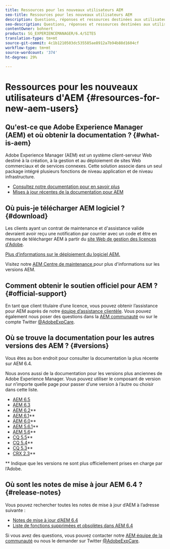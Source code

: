 ```yaml
---
title: Ressources pour les nouveaux utilisateurs AEM
seo-title: Ressources pour les nouveaux utilisateurs AEM
description: Questions, réponses et ressources destinées aux utilisateurs qui découvrent AEM
seo-description: Questions, réponses et ressources destinées aux utilisateurs qui découvrent AEM
contentOwner: bohnert
products: SG_EXPERIENCEMANAGER/6.4/SITES
translation-type: tm+mt
source-git-commit: 4c1b1210503dc535585ae8912a7b94b88d1604cf
workflow-type: tm+mt
source-wordcount: '374'
ht-degree: 29%

---
```



# Ressources pour les nouveaux utilisateurs d&#39;AEM {#resources-for-new-aem-users}

## Qu&#39;est-ce que Adobe Experience Manager (AEM) et où obtenir la documentation ? {#what-is-aem}

Adobe Experience Manager (AEM) est un système client-serveur Web destiné à la création, à la gestion et au déploiement de sites Web commerciaux et de services connexes. Cette solution associe dans un seul package intégré plusieurs fonctions de niveau application et de niveau infrastructure.

* [Consultez notre documentation pour en savoir plus](/help/sites-deploying/home.md)
* [Mises à jour récentes de la documentation pour AEM](https://helpx.adobe.com/experience-manager/documentation-updates.html)

## Où puis-je télécharger AEM logiciel ? {#download}

Les clients ayant un contrat de maintenance et d&#39;assistance valide devraient avoir reçu une notification par courrier avec un code et être en mesure de télécharger AEM à partir du [site Web de gestion des licences d&#39;Adobe](http://licensing.adobe.com/).

[Plus d’informations sur le déploiement du logiciel AEM.](/help/sites-deploying/home.md)

Visitez notre [AEM Centre de maintenance ](https://helpx.adobe.com/experience-manager/aem-releases-updates.html) pour plus d&#39;informations sur les versions AEM.

## Comment obtenir le soutien officiel pour AEM ? {#official-support}

En tant que client titulaire d’une licence, vous pouvez obtenir l’assistance pour AEM auprès de notre [équipe d’assistance clientèle](https://helpx.adobe.com/fr/marketing-cloud/contact-support.html). Vous pouvez également nous poser des questions dans la [AEM communauté](https://forums.adobe.com/community/experience-cloud/marketing-cloud/experience-manager) ou sur le compte Twitter [@AdobeExpCare](https://twitter.com/adobeexpcare).

## Où se trouve la documentation pour les autres versions des AEM ? {#versions}

Vous êtes au bon endroit pour consulter la documentation la plus récente sur AEM 6.4.

Nous avons aussi de la documentation pour les versions plus anciennes de Adobe Experience Manager. Vous pouvez utiliser le composant de version sur n’importe quelle page pour passer d’une version à l’autre ou choisir dans cette liste.

* [AEM 6.5](https://helpx.adobe.com/fr/support/experience-manager/6-5.html)
* [AEM 6.3](https://helpx.adobe.com/fr/support/experience-manager/6-3.html)
* [AEM 6.2](https://helpx.adobe.com/fr/support/experience-manager/6-2.html)**
* [AEM 6.1](https://docs.adobe.com/docs/fr/aem/6-1.html)**
* [AEM 6.0](https://docs.adobe.com/docs/fr/aem/6-0.html)**
* [AEM 5.6.1](https://helpx.adobe.com/fr/experience-manager/aem-previous-versions.html)**
* [AEM 5.6](https://helpx.adobe.com/experience-manager/aem-previous-versions.html)**
* [CQ 5.5](https://helpx.adobe.com/experience-manager/aem-previous-versions.html)**
* [CQ 5.4](https://helpx.adobe.com/experience-manager/aem-previous-versions.html)**
* [CQ 5.3](https://helpx.adobe.com/experience-manager/aem-previous-versions.html)**
* [CRX 2.3](https://helpx.adobe.com/experience-manager/aem-previous-versions.html)**

** Indique que les versions ne sont plus officiellement prises en charge par l’Adobe.

## Où sont les notes de mise à jour AEM 6.4 ? {#release-notes}

Vous pouvez rechercher toutes les notes de mise à jour d’AEM à l’adresse suivante :

* [Notes de mise à jour d’AEM 6.4](/help/release-notes/home.md)
* [Liste de fonctions supprimées et obsolètes dans AEM 6.4](/help/release-notes/deprecated-removed-features.md)

Si vous avez des questions, vous pouvez contacter notre [AEM équipe de la communauté](http://help-forums.adobe.com/content/adobeforums/en/experience-manager-forum/adobe-experience-manager.html) ou nous le demander sur Twitter [@AdobeExpCare](https://twitter.com/adobeexpcare).

